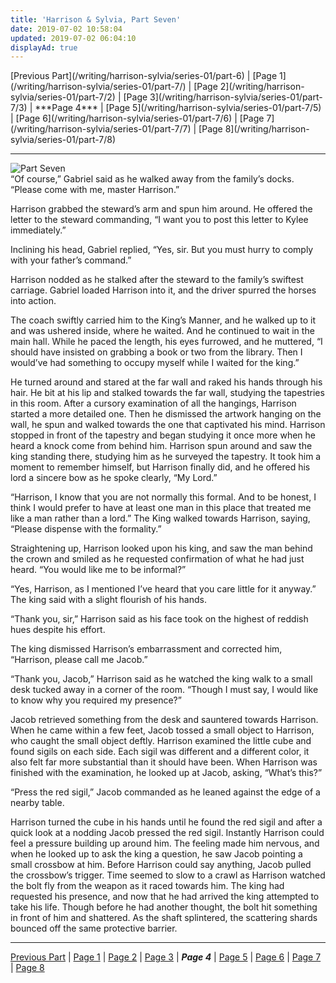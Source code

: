 ```yaml
---
title: 'Harrison & Sylvia, Part Seven'
date: 2019-07-02 10:58:04
updated: 2019-07-02 06:04:10
displayAd: true
---
```

<p class="center">[Previous Part](/writing/harrison-sylvia/series-01/part-6) | [Page 1](/writing/harrison-sylvia/series-01/part-7/) | [Page 2](/writing/harrison-sylvia/series-01/part-7/2) | [Page 3](/writing/harrison-sylvia/series-01/part-7/3) | <span class="current-page">***Page 4***</span> | [Page 5](/writing/harrison-sylvia/series-01/part-7/5) | [Page 6](/writing/harrison-sylvia/series-01/part-7/6) | [Page 7](/writing/harrison-sylvia/series-01/part-7/7) | [Page 8](/writing/harrison-sylvia/series-01/part-7/8) </p><hr class="clear-both center-fade"/><div class="embedded-image-right"><img src="/writing/harrison-sylvia/series-01/part-7/hs107.jpg" alt="Part Seven" style="max-height: 275px;"/></div>“Of course,” Gabriel said as he walked away from the family’s docks.  “Please come with me, master Harrison.”

Harrison grabbed the steward’s arm and spun him around.  He offered the letter to the steward commanding, “I want you to post this letter to Kylee immediately.”

Inclining his head, Gabriel replied, “Yes, sir.  But you must hurry to comply with your father’s command.”

Harrison nodded as he stalked after the steward to the family’s swiftest carriage.  Gabriel loaded Harrison into it, and the driver spurred the horses into action.

The coach swiftly carried him to the King’s Manner, and he walked up to it and was ushered inside, where he waited.  And he continued to wait in the main hall.  While he paced the length, his eyes furrowed, and he muttered, “I should have insisted on grabbing a book or two from the library.  Then I would’ve had something to occupy myself while I waited for the king.”

He turned around and stared at the far wall and raked his hands through his hair.  He bit at his lip and stalked towards the far wall, studying the tapestries in this room.  After a cursory examination of all the hangings, Harrison started a more detailed one.  Then he dismissed the artwork hanging on the wall, he spun and walked towards the one that captivated his mind.  Harrison stopped in front of the tapestry and began studying it once more when he heard a knock come from behind him.  Harrison spun around and saw the king standing there, studying him as he surveyed the tapestry.  It took him a moment to remember himself, but Harrison finally did, and he offered his lord a sincere bow as he spoke clearly, “My Lord.”

“Harrison, I know that you are not normally this formal.  And to be honest, I think I would prefer to have at least one man in this place that treated me like a man rather than a lord.”  The King walked towards Harrison, saying, “Please dispense with the formality.”

Straightening up, Harrison looked upon his king, and saw the man behind the crown and smiled as he requested confirmation of what he had just heard.  “You would like me to be informal?”

“Yes, Harrison, as I mentioned I’ve heard that you care little for it anyway.”  The king said with a slight flourish of his hands.

“Thank you, sir,” Harrison said as his face took on the highest of reddish hues despite his effort.

The king dismissed Harrison’s embarrassment and corrected him, “Harrison, please call me Jacob.”

“Thank you, Jacob,” Harrison said as he watched the king walk to a small desk tucked away in a corner of the room.  “Though I must say, I would like to know why you required my presence?”

Jacob retrieved something from the desk and sauntered towards Harrison.  When he came within a few feet, Jacob tossed a small object to Harrison, who caught the small object deftly.  Harrison examined the little cube and found sigils on each side.  Each sigil was different and a different color, it also felt far more substantial than it should have been.  When Harrison was finished with the examination, he looked up at Jacob, asking, “What’s this?”

“Press the red sigil,” Jacob commanded as he leaned against the edge of a nearby table.

Harrison turned the cube in his hands until he found the red sigil and after a quick look at a nodding Jacob pressed the red sigil.  Instantly Harrison could feel a pressure building up around him.  The feeling made him nervous, and when he looked up to ask the king a question, he saw Jacob pointing a small crossbow at him.  Before Harrison could say anything, Jacob pulled the crossbow’s trigger.  Time seemed to slow to a crawl as Harrison watched the bolt fly from the weapon as it raced towards him.  The king had requested his presence, and now that he had arrived the king attempted to take his life.  Though before he had another thought, the bolt hit something in front of him and shattered.  As the shaft splintered, the scattering shards bounced off the same protective barrier.<hr class="clear-both center-fade"/><p class="center">[Previous Part](/writing/harrison-sylvia/series-01/part-6) | [Page 1](/writing/harrison-sylvia/series-01/part-7/) | [Page 2](/writing/harrison-sylvia/series-01/part-7/2) | [Page 3](/writing/harrison-sylvia/series-01/part-7/3) | <span class="current-page">***Page 4***</span> | [Page 5](/writing/harrison-sylvia/series-01/part-7/5) | [Page 6](/writing/harrison-sylvia/series-01/part-7/6) | [Page 7](/writing/harrison-sylvia/series-01/part-7/7) | [Page 8](/writing/harrison-sylvia/series-01/part-7/8) </p>